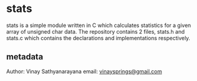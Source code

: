 # stats

stats is a simple module written in C which calculates statistics for a given array of unsigned char data.
The repository contains 2 files, stats.h and stats.c which contains the declarations and implementations respectively.

## metadata

Author: Vinay Sathyanarayana
email: vinaysprings@gmail.com
